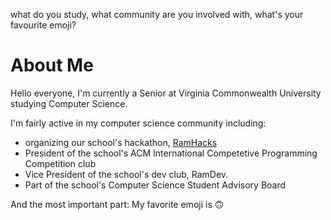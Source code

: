 what do you study, what community are you involved with, what's your favourite emoji?

# About Me
Hello everyone, I'm currently a Senior at Virginia Commonwealth University studying Computer Science.

I'm fairly active in my computer science community including: 
- organizing our school's hackathon, [RamHacks](http://www.ramhacks.vcu.edu)
- President of the school's ACM International Competetive Programming Competition club
- Vice President of the school's dev club, RamDev.
- Part of the school's Computer Science Student Advisory Board

And the most important part: My favorite emoji is 🙃
